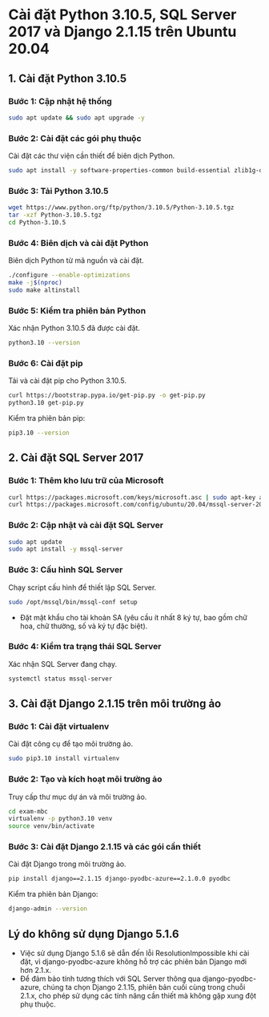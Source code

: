 # Cài đặt Python 3.10.5, SQL Server 2017 và Django 2.1.15 trên Ubuntu 20.04

## 1. Cài đặt Python 3.10.5

### Bước 1: Cập nhật hệ thống

```bash
sudo apt update && sudo apt upgrade -y
```

### Bước 2: Cài đặt các gói phụ thuộc

Cài đặt các thư viện cần thiết để biên dịch Python.

```bash
sudo apt install -y software-properties-common build-essential zlib1g-dev libncurses5-dev libgdbm-dev libnss3-dev libssl-dev libreadline-dev libffi-dev curl libbz2-dev
```

### Bước 3: Tải Python 3.10.5
```bash
wget https://www.python.org/ftp/python/3.10.5/Python-3.10.5.tgz
tar -xzf Python-3.10.5.tgz
cd Python-3.10.5
```

### Bước 4: Biên dịch và cài đặt Python

Biên dịch Python từ mã nguồn và cài đặt.

```bash
./configure --enable-optimizations
make -j$(nproc)
sudo make altinstall
```

### Bước 5: Kiểm tra phiên bản Python

Xác nhận Python 3.10.5 đã được cài đặt.

```bash
python3.10 --version
```

### Bước 6: Cài đặt pip

Tải và cài đặt pip cho Python 3.10.5.

```bash
curl https://bootstrap.pypa.io/get-pip.py -o get-pip.py
python3.10 get-pip.py
```

Kiểm tra phiên bản pip:

```bash
pip3.10 --version
```

## 2. Cài đặt SQL Server 2017

### Bước 1: Thêm kho lưu trữ của Microsoft

```bash
curl https://packages.microsoft.com/keys/microsoft.asc | sudo apt-key add -
curl https://packages.microsoft.com/config/ubuntu/20.04/mssql-server-2017.list | sudo tee /etc/apt/sources.list.d/mssql-server-2017.list
```

### Bước 2: Cập nhật và cài đặt SQL Server

```bash
sudo apt update
sudo apt install -y mssql-server
```

### Bước 3: Cấu hình SQL Server

Chạy script cấu hình để thiết lập SQL Server.

```bash
sudo /opt/mssql/bin/mssql-conf setup
```

- Đặt mật khẩu cho tài khoản SA (yêu cầu ít nhất 8 ký tự, bao gồm chữ hoa, chữ thường, số và ký tự đặc biệt).

### Bước 4: Kiểm tra trạng thái SQL Server

Xác nhận SQL Server đang chạy.

```bash
systemctl status mssql-server
```

## 3. Cài đặt Django 2.1.15 trên môi trường ảo

### Bước 1: Cài đặt virtualenv

Cài đặt công cụ để tạo môi trường ảo.

```bash
sudo pip3.10 install virtualenv
```

### Bước 2: Tạo và kích hoạt môi trường ảo

Truy cấp thư mục dự án và môi trường ảo.

```bash
cd exam-mbc
virtualenv -p python3.10 venv
source venv/bin/activate
```

### Bước 3: Cài đặt Django 2.1.15 và các gói cần thiết

Cài đặt Django trong môi trường ảo.

```bash
pip install django==2.1.15 django-pyodbc-azure==2.1.0.0 pyodbc
```

Kiểm tra phiên bản Django:

```bash
django-admin --version
```

## Lý do không sử dụng Django 5.1.6
- Việc sử dụng Django 5.1.6 sẽ dẫn đến lỗi ResolutionImpossible khi cài đặt, vì django-pyodbc-azure không hỗ trợ các phiên bản Django mới hơn 2.1.x.
- Để đảm bảo tính tương thích với SQL Server thông qua django-pyodbc-azure, chúng ta chọn Django 2.1.15, phiên bản cuối cùng trong chuỗi 2.1.x, cho phép sử dụng các tính năng cần thiết mà không gặp xung đột phụ thuộc.